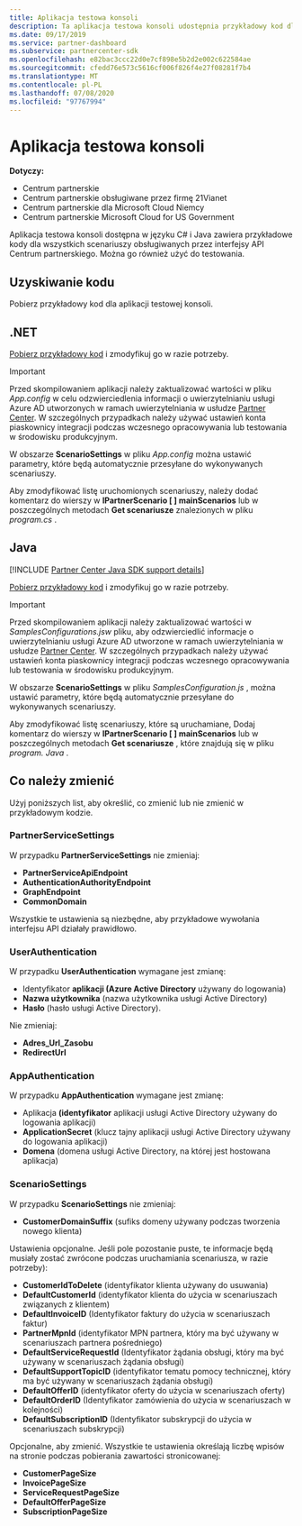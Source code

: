 ```yaml
---
title: Aplikacja testowa konsoli
description: Ta aplikacja testowa konsoli udostępnia przykładowy kod dla wszystkich scenariuszy obsługiwanych przez interfejsy API Centrum partnerskiego. Można go również użyć do testowania.
ms.date: 09/17/2019
ms.service: partner-dashboard
ms.subservice: partnercenter-sdk
ms.openlocfilehash: e82bac3ccc22d0e7cf898e5b2d2e002c622584ae
ms.sourcegitcommit: cfedd76e573c5616cf006f826f4e27f08281f7b4
ms.translationtype: MT
ms.contentlocale: pl-PL
ms.lasthandoff: 07/08/2020
ms.locfileid: "97767994"
---
```

# <a name="console-test-app"></a>Aplikacja testowa konsoli

**Dotyczy:**

- Centrum partnerskie
- Centrum partnerskie obsługiwane przez firmę 21Vianet
- Centrum partnerskie dla Microsoft Cloud Niemcy
- Centrum partnerskie Microsoft Cloud for US Government

Aplikacja testowa konsoli dostępna w języku C# i Java zawiera przykładowe kody dla wszystkich scenariuszy obsługiwanych przez interfejsy API Centrum partnerskiego. Można go również użyć do testowania.

## <a name="get-the-code"></a>Uzyskiwanie kodu

Pobierz przykładowy kod dla aplikacji testowej konsoli.

## <a name="net"></a>.NET

[Pobierz przykładowy kod](https://go.microsoft.com/fwlink/p/?LinkId=746682) i zmodyfikuj go w razie potrzeby.

> [!IMPORTANT]
> Przed skompilowaniem aplikacji należy zaktualizować wartości w pliku *App.config* w celu odzwierciedlenia informacji o uwierzytelnianiu usługi Azure AD utworzonych w ramach uwierzytelniania w usłudze [Partner Center](partner-center-authentication.md). W szczególnych przypadkach należy używać ustawień konta piaskownicy integracji podczas wczesnego opracowywania lub testowania w środowisku produkcyjnym.

W obszarze **ScenarioSettings** w pliku *App.config* można ustawić parametry, które będą automatycznie przesyłane do wykonywanych scenariuszy.

Aby zmodyfikować listę uruchomionych scenariuszy, należy dodać komentarz do wierszy w **IPartnerScenario \[ \] mainScenarios** lub w poszczególnych metodach **Get scenariusze** znalezionych w pliku *program.cs* .

## <a name="java"></a>Java

[!INCLUDE [Partner Center Java SDK support details](../includes/java-sdk-support.md)]

[Pobierz przykładowy kod](https://go.microsoft.com/fwlink/p/?LinkId=2026887) i zmodyfikuj go w razie potrzeby.

> [!IMPORTANT]
> Przed skompilowaniem aplikacji należy zaktualizować wartości w *SamplesConfigurations.jsw* pliku, aby odzwierciedlić informacje o uwierzytelnianiu usługi Azure AD utworzone w ramach uwierzytelniania w usłudze [Partner Center](partner-center-authentication.md). W szczególnych przypadkach należy używać ustawień konta piaskownicy integracji podczas wczesnego opracowywania lub testowania w środowisku produkcyjnym.

W obszarze **ScenarioSettings** w pliku *SamplesConfiguration.js* , można ustawić parametry, które będą automatycznie przesyłane do wykonywanych scenariuszy.

Aby zmodyfikować listę scenariuszy, które są uruchamiane, Dodaj komentarz do wierszy w **IPartnerScenario \[ \] mainScenarios** lub w poszczególnych metodach **Get scenariusze** , które znajdują się w pliku *program. Java* .

## <a name="what-to-change"></a>Co należy zmienić

Użyj poniższych list, aby określić, co zmienić lub nie zmienić w przykładowym kodzie.

### <a name="partnerservicesettings"></a>PartnerServiceSettings

W przypadku **PartnerServiceSettings** nie zmieniaj:

- **PartnerServiceApiEndpoint**
- **AuthenticationAuthorityEndpoint**
- **GraphEndpoint**
- **CommonDomain**

Wszystkie te ustawienia są niezbędne, aby przykładowe wywołania interfejsu API działały prawidłowo.

### <a name="userauthentication"></a>UserAuthentication

W przypadku **UserAuthentication** wymagane jest zmianę:

- Identyfikator **aplikacji (Azure Active Directory** używany do logowania)
- **Nazwa użytkownika** (nazwa użytkownika usługi Active Directory)
- **Hasło** (hasło usługi Active Directory).

Nie zmieniaj:

- **Adres_Url_Zasobu**
- **RedirectUrl**

### <a name="appauthentication"></a>AppAuthentication

W przypadku **AppAuthentication** wymagane jest zmianę:

- Aplikacja **(identyfikator** aplikacji usługi Active Directory używany do logowania aplikacji)
- **ApplicationSecret** (klucz tajny aplikacji usługi Active Directory używany do logowania aplikacji)
- **Domena** (domena usługi Active Directory, na której jest hostowana aplikacja)

### <a name="scenariosettings"></a>ScenarioSettings

W przypadku **ScenarioSettings** nie zmieniaj:

- **CustomerDomainSuffix** (sufiks domeny używany podczas tworzenia nowego klienta)

Ustawienia opcjonalne. Jeśli pole pozostanie puste, te informacje będą musiały zostać zwrócone podczas uruchamiania scenariusza, w razie potrzeby):

- **CustomerIdToDelete** (identyfikator klienta używany do usuwania)
- **DefaultCustomerId** (identyfikator klienta do użycia w scenariuszach związanych z klientem)
- **DefaultInvoiceID** (Identyfikator faktury do użycia w scenariuszach faktur)
- **PartnerMpnId** (identyfikator MPN partnera, który ma być używany w scenariuszach partnera pośredniego)
- **DefaultServiceRequestId** (Identyfikator żądania obsługi, który ma być używany w scenariuszach żądania obsługi)
- **DefaultSupportTopicID** (identyfikator tematu pomocy technicznej, który ma być używany w scenariuszach żądania obsługi)
- **DefaultOfferID** (identyfikator oferty do użycia w scenariuszach oferty)
- **DefaultOrderID** (Identyfikator zamówienia do użycia w scenariuszach w kolejności)
- **DefaultSubscriptionID** (Identyfikator subskrypcji do użycia w scenariuszach subskrypcji)

Opcjonalne, aby zmienić. Wszystkie te ustawienia określają liczbę wpisów na stronie podczas pobierania zawartości stronicowanej:

- **CustomerPageSize**
- **InvoicePageSize**
- **ServiceRequestPageSize**
- **DefaultOfferPageSize**
- **SubscriptionPageSize**
